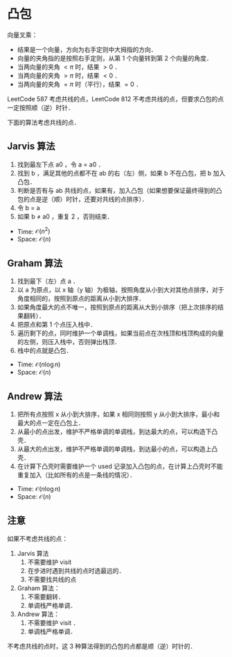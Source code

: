 # 凸包

向量叉乘：

- 结果是一个向量，方向为右手定则中大拇指的方向．
- 向量的夹角指的是按照右手定则，从第 1 个向量转到第 2 个向量的角度．
- 当两向量的夹角 $< \pi$ 时，结果 $> 0$ ．
- 当两向量的夹角 $> \pi$ 时，结果 $< 0$ ．
- 当两向量的夹角 $= \pi$ 时（平行），结果 $= 0$ ．

LeetCode 587 考虑共线的点，LeetCode 812 不考虑共线的点，但要求凸包的点一定按照顺（逆）时针．

下面的算法考虑共线的点．

## Jarvis 算法

1. 找到最左下点 a0 ，令 a = a0 ．
2. 找到 b ，满足其他的点都不在 ab 的右（左）侧，如果 b 不在凸包，把 b 加入凸包．
4. 判断是否有与 ab 共线的点，如果有，加入凸包（如果想要保证最终得到的凸包的点是逆（顺）时针，还要对共线的点排序）．
5. 令 b = a
6. 如果 b ≠ a0 ，重复 2 ，否则结束．

- Time: $\mathcal{O}(n^2)$
- Space: $\mathcal{O}(n)$

## Graham 算法

1. 找到最下（左）点 a ．
2. 以 a 为原点，以 x 轴（y 轴）为极轴，按照角度从小到大对其他点排序，对于角度相同的，按照到原点的距离从小到大排序．
3. 如果角度最大的点不唯一，按照到原点的距离从大到小排序（把上次排序的结果翻转）．
4. 把原点和第 1 个点压入栈中．
5. 遍历剩下的点，同时维护一个单调栈，如果当前点在次栈顶和栈顶构成的向量的左侧，则压入栈中，否则弹出栈顶．
6. 栈中的点就是凸包．

- Time: $\mathcal{O}(n\log n)$
- Space: $\mathcal{O}(n)$

## Andrew 算法

1. 把所有点按照 x 从小到大排序，如果 x 相同则按照 y 从小到大排序，最小和最大的点一定在凸包上．
2. 从最小的点出发，维护不严格单调的单调栈，到达最大的点，可以构造下凸壳．
3. 从最大的点出发，维护不严格单调的单调栈，到达最小的点，可以构造上凸壳．
4. 在计算下凸壳时需要维护一个 used 记录加入凸包的点，在计算上凸壳时不能重复加入（比如所有的点是一条线的情况）．

- Time: $\mathcal{O}(n\log n)$
- Space: $\mathcal{O}(n)$

## 注意

如果不考虑共线的点：

1. Jarvis 算法
    1. 不需要维护 visit
    2. 在步进时遇到共线的点时选最远的．
    3. 不需要找共线的点
2. Graham 算法：
    1. 不需要翻转．
    2. 单调栈严格单调．
3. Andrew 算法：
    1. 不需要维护 visit ．
    2. 单调栈严格单调．

不考虑共线的点时，这 3 种算法得到的凸包的点都是顺（逆）时针的．
